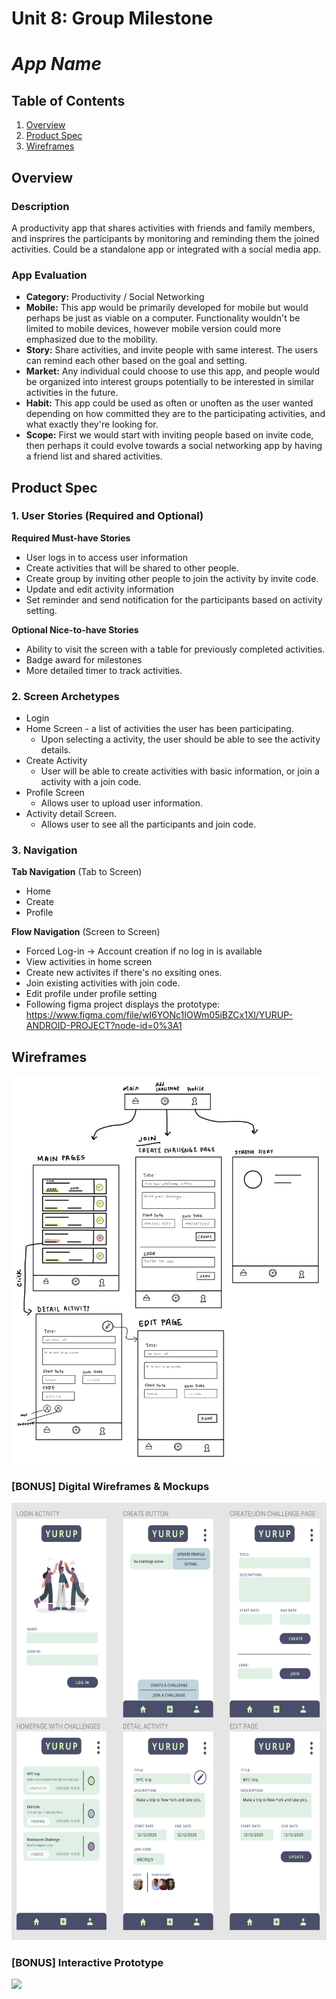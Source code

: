 Unit 8: Group Milestone 
===

# ***App Name***

## Table of Contents
1. [Overview](#Overview)
1. [Product Spec](#Product-Spec)
1. [Wireframes](#Wireframes)

## Overview
### Description
A productivity app that shares activities with friends and family members, and insprires the participants by monitoring and reminding them the joined activities. Could be a standalone app or integrated with a social media app.

### App Evaluation
- **Category:** Productivity / Social Networking
- **Mobile:** This app would be primarily developed for mobile but would perhaps be just as viable on a computer. Functionality wouldn't be limited to mobile devices, however mobile version could more emphasized due to the mobility.
- **Story:** Share activities, and invite people with same interest. The users can remind each other based on the goal and setting.
- **Market:** Any individual could choose to use this app, and people would be organized into interest groups potentially to be interested in similar activities in the future.
- **Habit:** This app could be used as often or unoften as the user wanted depending on how committed they are to the participating activities, and what exactly they're looking for.
- **Scope:** First we would start with inviting people based on invite code, then perhaps it could evolve towards a social networking app by having a friend list and shared activities.


## Product Spec
### 1. User Stories (Required and Optional)

**Required Must-have Stories**

* User logs in to access user information
* Create activities that will be shared to other people.
* Create group by inviting other people to join the activity by invite code.
* Update and edit activity information
* Set reminder and send notification for the participants based on activity setting.

**Optional Nice-to-have Stories**

* Ability to visit the screen with a table for previously completed activities.
* Badge award for milestones
* More detailed timer to track activities.

### 2. Screen Archetypes

* Login 
* Home Screen - a list of activities the user has been participating.
   * Upon selecting a activity, the user should be able to see the activity details.
* Create Activity
   * User will be able to create activities with basic information, or join a activity with a join code.
* Profile Screen 
   * Allows user to upload user information.
* Activity detail Screen.
   * Allows user to see all the participants and join code.

### 3. Navigation

**Tab Navigation** (Tab to Screen)

* Home
* Create
* Profile


**Flow Navigation** (Screen to Screen)
* Forced Log-in -> Account creation if no log in is available
* View activities in home screen
* Create new activites if there's no exsiting ones.
* Join existing activities with join code.
* Edit profile under profile setting
* Following figma project displays the prototype:
https://www.figma.com/file/wI6YONc1IOWm05iBZCx1Xl/YURUP-ANDROID-PROJECT?node-id=0%3A1


## Wireframes
<img src="https://github.com/Productivity-app-jlss/YURUP-Android/blob/main/wireframe.jpeg" width=700><br>

### [BONUS] Digital Wireframes & Mockups
<img src="https://github.com/Productivity-app-jlss/YURUP-Android/blob/main/YURUP_digital_wireframe_mockup.png" height=700>

### [BONUS] Interactive Prototype
<img src="https://github.com/lusenyang/initialize-with-README/blob/main/walkthrough.gif" width=200>
